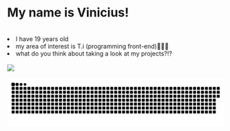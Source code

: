 # My name is Vinicius!
<br>
<li>I have 19 years old</li> 
<li>my area of interest is T.i (programming front-end)👨🏽‍💻</li>
<li>what do you think about taking a look at my projects?⁉</li>
<br>

 <img height="none" src="https://github-readme-stats.vercel.app/api/top-langs/?username=vinivazzz&layout=compact&langs_count=7&theme=tokyonight"/>

![cobrinha](https://github.com/vinivazzz/vinivazzz/blob/main/cobrinha.svg)


 

 
